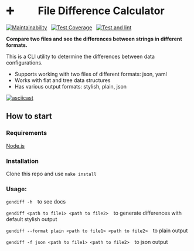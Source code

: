 # ➕ㅤㅤ File Difference Calculator
[![Maintainability](https://api.codeclimate.com/v1/badges/570939e31f8a1aaf6854/maintainability)](https://codeclimate.com/github/AINER/frontend-project-46/maintainability) 
[![Test Coverage](https://api.codeclimate.com/v1/badges/570939e31f8a1aaf6854/test_coverage)](https://codeclimate.com/github/AINER/frontend-project-46/test_coverage) 
[![Test and lint](https://github.com/AINER/frontend-project-46/actions/workflows/test_and_lint.yml/badge.svg?event=push)](https://github.com/AINER/frontend-project-46/actions/workflows/test_and_lint.yml) 

__Compare two files and see the differences between strings in different formats.__

This is a CLI utility to determine the differences between data configurations.

* Supports working with two files of different formats: json, yaml
* Works with flat and tree data structures
* Has various output formats: stylish, plain, json

[![asciicast](https://asciinema.org/a/vdJ5Tv08IF3BWjyInForTYajO.svg)](https://asciinema.org/a/vdJ5Tv08IF3BWjyInForTYajO)

## How to start
### Requirements
[Node.js](https://nodejs.org/en)

### Installation
Clone this repo and use `make install`


### Usage:

`gendiff -h`  to see docs

`gendiff <path to file1> <path to file2>`  to generate differences with default stylish output

`gendiff --format plain <path to file1> <path to file2>`  to plain output

`gendiff -f json <path to file1> <path to file2>`  to json output
